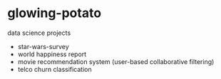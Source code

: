 # glowing-potato

data science projects

- star-wars-survey
- world happiness report
- movie recommendation system (user-based collaborative filtering)
- telco churn classification
